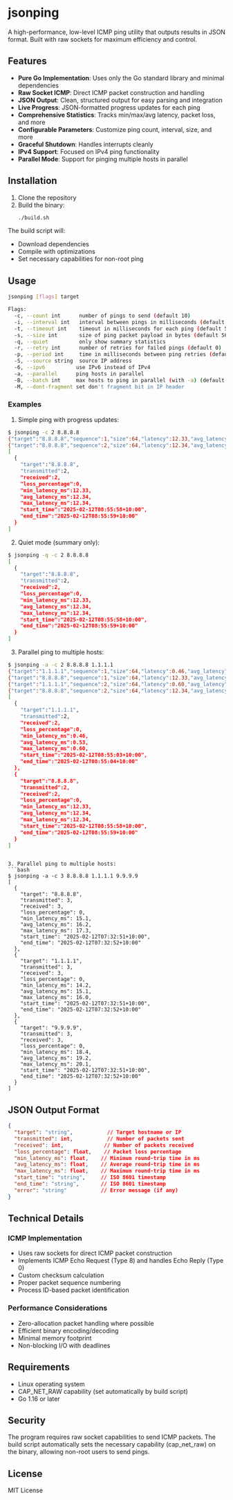 # jsonping

A high-performance, low-level ICMP ping utility that outputs results in JSON format. Built with raw sockets for maximum efficiency and control.

## Features

- **Pure Go Implementation**: Uses only the Go standard library and minimal dependencies
- **Raw Socket ICMP**: Direct ICMP packet construction and handling
- **JSON Output**: Clean, structured output for easy parsing and integration
- **Live Progress**: JSON-formatted progress updates for each ping
- **Comprehensive Statistics**: Tracks min/max/avg latency, packet loss, and more
- **Configurable Parameters**: Customize ping count, interval, size, and more
- **Graceful Shutdown**: Handles interrupts cleanly
- **IPv4 Support**: Focused on IPv4 ping functionality
- **Parallel Mode**: Support for pinging multiple hosts in parallel

## Installation

1. Clone the repository
2. Build the binary:
   ```bash
   ./build.sh
   ```

The build script will:
- Download dependencies
- Compile with optimizations
- Set necessary capabilities for non-root ping

## Usage

```bash
jsonping [flags] target

Flags:
  -c, --count int      number of pings to send (default 10)
  -i, --interval int   interval between pings in milliseconds (default 1000)
  -t, --timeout int    timeout in milliseconds for each ping (default 5000)
  -s, --size int       size of ping packet payload in bytes (default 56)
  -q, --quiet          only show summary statistics
  -r, --retry int      number of retries for failed pings (default 0)
  -p, --period int     time in milliseconds between ping retries (default 1000)
  -S, --source string  source IP address
  -6, --ipv6          use IPv6 instead of IPv4
  -a, --parallel      ping hosts in parallel
  -B, --batch int     max hosts to ping in parallel (with -a) (default 100)
  -M, --dont-fragment set don't fragment bit in IP header
```

### Examples

1. Simple ping with progress updates:
```bash
$ jsonping -c 2 8.8.8.8
{"target":"8.8.8.8","sequence":1,"size":64,"latency":12.33,"avg_latency":12.33,"loss":0}
{"target":"8.8.8.8","sequence":2,"size":64,"latency":12.34,"avg_latency":12.34,"loss":0}
[
  {
    "target":"8.8.8.8",
    "transmitted":2,
    "received":2,
    "loss_percentage":0,
    "min_latency_ms":12.33,
    "avg_latency_ms":12.34,
    "max_latency_ms":12.34,
    "start_time":"2025-02-12T08:55:58+10:00",
    "end_time":"2025-02-12T08:55:59+10:00"
  }
]
```

2. Quiet mode (summary only):
```bash
$ jsonping -q -c 2 8.8.8.8
[
  {
    "target":"8.8.8.8",
    "transmitted":2,
    "received":2,
    "loss_percentage":0,
    "min_latency_ms":12.33,
    "avg_latency_ms":12.34,
    "max_latency_ms":12.34,
    "start_time":"2025-02-12T08:55:58+10:00",
    "end_time":"2025-02-12T08:55:59+10:00"
  }
]
```

3. Parallel ping to multiple hosts:
```bash
$ jsonping -a -c 2 8.8.8.8 1.1.1.1
{"target":"1.1.1.1","sequence":1,"size":64,"latency":0.46,"avg_latency":0.46,"loss":0}
{"target":"8.8.8.8","sequence":1,"size":64,"latency":12.33,"avg_latency":12.33,"loss":0}
{"target":"1.1.1.1","sequence":2,"size":64,"latency":0.60,"avg_latency":0.53,"loss":0}
{"target":"8.8.8.8","sequence":2,"size":64,"latency":12.34,"avg_latency":12.34,"loss":0}
[
  {
    "target":"1.1.1.1",
    "transmitted":2,
    "received":2,
    "loss_percentage":0,
    "min_latency_ms":0.46,
    "avg_latency_ms":0.53,
    "max_latency_ms":0.60,
    "start_time":"2025-02-12T08:55:03+10:00",
    "end_time":"2025-02-12T08:55:04+10:00"
  },
  {
    "target":"8.8.8.8",
    "transmitted":2,
    "received":2,
    "loss_percentage":0,
    "min_latency_ms":12.33,
    "avg_latency_ms":12.34,
    "max_latency_ms":12.34,
    "start_time":"2025-02-12T08:55:58+10:00",
    "end_time":"2025-02-12T08:55:59+10:00"
  }
]
```
```

3. Parallel ping to multiple hosts:
```bash
$ jsonping -a -c 3 8.8.8.8 1.1.1.1 9.9.9.9
[
  {
    "target": "8.8.8.8",
    "transmitted": 3,
    "received": 3,
    "loss_percentage": 0,
    "min_latency_ms": 15.1,
    "avg_latency_ms": 16.2,
    "max_latency_ms": 17.3,
    "start_time": "2025-02-12T07:32:51+10:00",
    "end_time": "2025-02-12T07:32:52+10:00"
  },
  {
    "target": "1.1.1.1",
    "transmitted": 3,
    "received": 3,
    "loss_percentage": 0,
    "min_latency_ms": 14.2,
    "avg_latency_ms": 15.1,
    "max_latency_ms": 16.0,
    "start_time": "2025-02-12T07:32:51+10:00",
    "end_time": "2025-02-12T07:32:52+10:00"
  },
  {
    "target": "9.9.9.9",
    "transmitted": 3,
    "received": 3,
    "loss_percentage": 0,
    "min_latency_ms": 18.4,
    "avg_latency_ms": 19.2,
    "max_latency_ms": 20.1,
    "start_time": "2025-02-12T07:32:51+10:00",
    "end_time": "2025-02-12T07:32:52+10:00"
  }
]
```

## JSON Output Format

```json
{
  "target": "string",           // Target hostname or IP
  "transmitted": int,           // Number of packets sent
  "received": int,             // Number of packets received
  "loss_percentage": float,    // Packet loss percentage
  "min_latency_ms": float,    // Minimum round-trip time in ms
  "avg_latency_ms": float,    // Average round-trip time in ms
  "max_latency_ms": float,    // Maximum round-trip time in ms
  "start_time": "string",     // ISO 8601 timestamp
  "end_time": "string",       // ISO 8601 timestamp
  "error": "string"           // Error message (if any)
}
```

## Technical Details

### ICMP Implementation
- Uses raw sockets for direct ICMP packet construction
- Implements ICMP Echo Request (Type 8) and handles Echo Reply (Type 0)
- Custom checksum calculation
- Proper packet sequence numbering
- Process ID-based packet identification

### Performance Considerations
- Zero-allocation packet handling where possible
- Efficient binary encoding/decoding
- Minimal memory footprint
- Non-blocking I/O with deadlines

## Requirements

- Linux operating system
- CAP_NET_RAW capability (set automatically by build script)
- Go 1.16 or later

## Security

The program requires raw socket capabilities to send ICMP packets. The build script automatically sets the necessary capability (cap_net_raw) on the binary, allowing non-root users to send pings.

## License

MIT License
